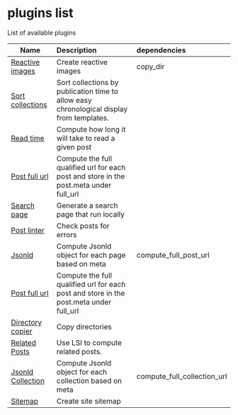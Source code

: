 ﻿# plugins list
List of available plugins

|Name | Description | dependencies|
|-----|:------------|:------------|
| [Reactive images]() | Create reactive images | copy_dir |
| [Sort collections]() | Sort collections by publication time to allow easy chronological display from templates. |  |
| [Read time](/plugins/post/processor/read_time/README.md) | Compute how long it will take to read a given post |  |
| [Post full url]() | Compute the full qualified url for each post and store in the post.meta under full_url |  |
| [Search page](/plugins/site/rendering/search/README.md) | Generate a search page that run locally |  |
| [Post linter]() | Check posts for errors |  |
| [Jsonld](/plugins/post/processor/jsonld/README.md) | Compute Jsonld object for each page based on meta | compute_full_post_url |
| [Post full url]() | Compute the full qualified url for each post and store in the post.meta under full_url |  |
| [Directory copier]() | Copy directories |  |
| [Related Posts]() | Use LSI to compute related posts. |  |
| [Jsonld Collection](/plugins/collection/processor/jsonld_collection/README.md) | Compute Jsonld object for each collection based on meta | compute_full_collection_url |
| [Sitemap]() | Create site sitemap |  |
